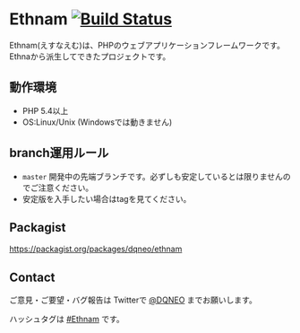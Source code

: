 # Ethnam [![Build Status](https://travis-ci.org/DQNEO/ethnam.svg?branch=master)](https://travis-ci.org/DQNEO/ethnam)

Ethnam(えすなえむ)は、PHPのウェブアプリケーションフレームワークです。
Ethnaから派生してできたプロジェクトです。

## 動作環境

* PHP 5.4以上
* OS:Linux/Unix (Windowsでは動きません)


## branch運用ルール

* `master` 開発中の先端ブランチです。必ずしも安定しているとは限りませんのでご注意ください。
* 安定版を入手したい場合はtagを見てください。

## Packagist

https://packagist.org/packages/dqneo/ethnam

## Contact

ご意見・ご要望・バグ報告は  Twitterで [@DQNEO](https://twitter.com/DQNEO) までお願いします。

ハッシュタグは [#Ethnam](https://twitter.com/hashtag/ethnam?src=hash) です。
